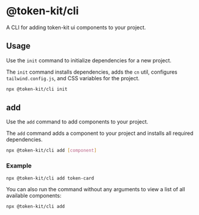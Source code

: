 # @token-kit/cli

A CLI for adding token-kit ui components to your project.

## Usage

Use the `init` command to initialize dependencies for a new project.

The `init` command installs dependencies, adds the `cn` util, configures `tailwind.config.js`, and CSS variables for the project.

```bash
npx @token-kit/cli init
```

## add

Use the `add` command to add components to your project.

The `add` command adds a component to your project and installs all required dependencies.

```bash
npx @token-kit/cli add [component]
```

### Example

```bash
npx @token-kit/cli add token-card
```

You can also run the command without any arguments to view a list of all available components:

```bash
npx @token-kit/cli add
```
